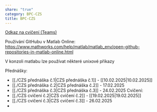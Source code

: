 ```yaml
---
share: "true"
category: BPC-CZS
title: BPC-CZS
---
```


[Odkaz na cvičení (Teams)](https://teams.microsoft.com/l/channel/19%3AT2p9O1Mwwp40Dw6D5qgdJQ9niIZXVV9lk3EUD_LB3SE1%40thread.tacv2/?groupId=34acca3d-cca5-4a1a-8284-d1a6886683cf&tenantId=c63ce729-ca17-4e52-aa2d-96b79489a542)

Používání GitHubu v Matlab Online:
https://www.mathworks.com/help/matlab/matlab_env/open-github-repositories-in-matlab-online.html

V konzoli matlabu lze používat některé unixové příkazy

Přednášky:
- [[./CZS přednáška č.1|CZS přednáška č.1]] - [[10.02.2025|10.02.2025]]
- [[./CZS přednáška č.2|CZS přednáška č.2]] - 17.02.2025
- [[./CZS přednáška č.3|CZS přednáška č.3]] - 24.02.2025
Cvičení:
- [[./CZS cvičení č.2|CZS cvičení č.2]] - [[19.02.2025|19.02.2025]]
- [[./CZS cvičení č.3|CZS cvičení č.3]] - 26.02.2025
- 